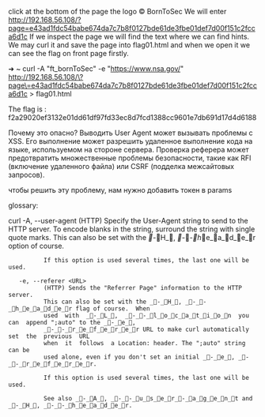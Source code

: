 click at the bottom of the page the logo © BornToSec
We will enter http://192.168.56.108/?page=e43ad1fdc54babe674da7c7b8f0127bde61de3fbe01def7d00f151c2fcca6d1c
If we inspect the page we will find the text where we can find hints.
We may curl it and save the page into flag01.html and when we open it we can see the flag on front page firstly.

➜  ~ curl -A "ft_bornToSec" -e "https://www.nsa.gov/" http://192.168.56.108/\?page\=e43ad1fdc54babe674da7c7b8f0127bde61de3fbe01def7d00f151c2fcca6d1c > flag01.html

The flag is : f2a29020ef3132e01dd61df97fd33ec8d7fcd1388cc9601e7db691d17d4d6188

Почему это опасно?
Выводить User Agent может вызывать проблемы с XSS. Его выполнение может разрешить удаленное выполнение кода на языке, используемом на стороне сервера. Проверка реферера может предотвратить множественные проблемы безопасности, такие как RFI (включение удаленного файла) или CSRF (подделка межсайтовых запросов).

чтобы решить эту проблему, нам нужно добавить токен в params


glossary:

curl
       -A, --user-agent <name>
              (HTTP) Specify the User-Agent string to send to the HTTP server.
              To  encode blanks in the string, surround the string with single
              quote marks. This can also be set with the _-_H_,  _-_-_h_e_a_d_e_r  option
              of course.

              If this option is used several times, the last one will be used.

       -e, --referer <URL>
              (HTTP) Sends the "Referrer Page" information to the HTTP server.
              This can also be set with the _-_H_, _-_-_h_e_a_d_e_r flag of course.  When
              used  with  _-_L_,  _-_-_l_o_c_a_t_i_o_n  you  can  append ";auto" to the _-_e_,
              _-_-_r_e_f_e_r_e_r URL to make curl automatically set  the  previous  URL
              when  it  follows  a Location: header. The ";auto" string can be
              used alone, even if you don't set an initial _-_e_, _-_-_r_e_f_e_r_e_r.

              If this option is used several times, the last one will be used.

              See also _-_A_, _-_-_u_s_e_r_-_a_g_e_n_t and _-_H_, _-_-_h_e_a_d_e_r.